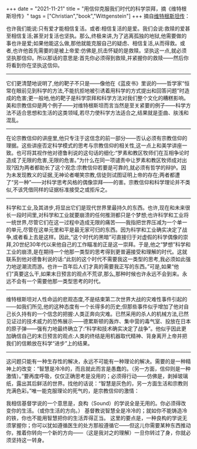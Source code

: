 +++ 
date = "2021-11-21"
title = "用信仰克服我们时代的科学崇拜，摘《维特根斯坦传》"
tags = ["Christian","book","Wittgenstein"]
+++
摘自[维特根斯坦传](https://book.douban.com/subject/6152040)：

也许我们能说:只有爱才能相信复活。或者:相信复活的是爱。我们会说:救赎的爱甚至相信复活;甚至对复活也坚执。那么,终极来讲,为了逃离孤独的地狱,他需要做的事也许是爱;如果他能这么做,那他就能克服自己的疑虑、相信复活,从而得救。或者,也许他首先需要的是被上帝爱:仿佛是,抗击怀疑的是救赎。坚执这一点,就必须坚执那信仰。所以那话的意思是:首先你必须得到救赎,并紧握你的救赎——然后你将看到你在坚执这信仰。

---

它们更清楚地说明了,他的靶子不只是——像他在《蓝皮书》里说的——哲学家“恒常在眼前见到科学的方法,不能抗拒地被引诱着用科学的方式提出和回答问题”时造成的危害;更一般地,他的靶子是科学崇拜和科学方法对我们整个文化的糟糕影响。美和宗教信仰是两个例子——对维特根斯坦而言当然是至关紧要的例子——科学方法不适合思想和生活的这类领域,若尽力使科学方法适合之,结果就是歪曲、肤浅和混乱。

---

在论宗教信仰的讲座里,他只专注于这信念的前一部分——否认必须有宗教信仰的理据。这些讲座否定科学模式的思考与宗教信仰的相关性,这一点上和美学讲座一致。也可将其视作他对德鲁利说的这句话的细化:“罗素和教区牧师们在互相争论时造成了无限的危害,无限的危害。”为什么在同一项谴责中让罗素和教区牧师成对出现?因为两者都助长了这个观念:宗教信仰若要是可靠的,就必须有哲学的辩护。因为未发现教义的证据,无神论者嘲笑宗教,信徒则试图证明上帝的存在;两者都遭了“另一种”——对科学思考风格的偶像崇拜——的害。宗教信仰和科学理论并不类似,不该凭借同样的证据标准接受之或拒斥之。

---

科学和工业,及其进步,将显出它们是现代世界里最持久的东西。也许,现在和未来很长一段时间里,对科学和工业就要崩溃的任何推测都只是个梦想;也许科学和工业将一统世界,尽管它们在这一过程中造成无限的痛苦——我指把世界压减为一个单一的单元,尽管在这单元里和平是最无家可归的东西。因为科学和工业确实决定了战争,或者看上去是这样。因此,“这个时代的黑暗”可直接归于对虚假的科学偶像的崇拜,20世纪30年代以来他自己的工作瞄准的正是这一崇拜。于是,他之“梦想”科学和工业的崩溃,是在期待一个他那一类型的思考得到更普遍接受和理解的时代。这就联系到他对德鲁利说的话:“此刻的这个时代不需要我这一类型的思考,我必须如此强力地逆潮流而游。也许一百年后人们才真的需要我正写的东西。”可是,如果“他们”真要这么干,如果末日预言的观点不荒谬,那么,那种时候也许永远不会到来。永远不会有一个需要他那一类型思考的时代。

---

维特根斯坦对人性命运的悲观态度,不是结束第二次世界大战的灾难性事件引起的——如我们所见,他的这种态度有一个长得多的历史;但那些事件似乎增加了他对自己长久持有的一个信念的把握:人类正奔向灾难。已然采用的杀人的机械方法,已然见证过的技术威力的恐怖展示——德累斯顿的轰炸、集中营的毒气室、投放在日本的原子弹——强有力地最终确立了:“科学和技术确实决定了战争”。他似乎因此更加确信自己的末日预言的观点:人类的终结是用机器取代精神、背身离开上帝并把我们的信赖放在科学“进步”上的结果。

---

这问题只能有一种生存性的解决，永远不可能有一种理论的解决。需要的是一种精神上的改变：“智慧是冷冷的，而且就此而言是愚蠢的。（另一方面，信仰则是一种激情）。”要再度呼吸，仅仅正确思考是没用的；必须得行动——仿佛是，剥掉玻璃纸，露出其后鲜活的世界。找他的话说：“智慧是灰色的，另一方面生活和宗教则充满色彩。”唯一能克服理论的死气的，是宗教信仰的激情：

我相信基督学说的一个意思是，良构（Sound）的学说全是无用的。你必须得改变你的生活。（或你生活的方向。）
基督教说智慧全是冷冷的；就如你不能铸造冷的铁，你也不能用智慧把你的生活弄得正当。
这里的要点是，一种良构的学说无须掌握你；你可以犹如遵循医生的处方那般遵循它——但这儿你需要某种东西推动你，推着你转向一个新的方向——（这是我对之的理解）一旦你转过了身，你就必须坚持这一转身。

